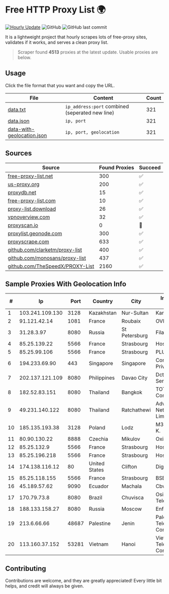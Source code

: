 
# Free HTTP Proxy List 🌍

[![Hourly Update](https://github.com/mertguvencli/http-proxy-list/actions/workflows/main.yml/badge.svg?branch=main)](https://github.com/mertguvencli/http-proxy-list/actions/workflows/main.yml)
![GitHub](https://img.shields.io/github/license/mertguvencli/http-proxy-list)
![GitHub last commit](https://img.shields.io/github/last-commit/mertguvencli/http-proxy-list)

It is a lightweight project that hourly scrapes lots of free-proxy sites, validates if it works, and serves a clean proxy list.


> Scraper found **4513** proxies at the latest update. Usable proxies are below.

## Usage

Click the file format that you want and copy the URL.


|File|Content|Count|
|----|-------|-----|
|[data.txt](https://raw.githubusercontent.com/mertguvencli/http-proxy-list/main/proxy-list/data.txt)|`ip_address:port` combined (seperated new line)|321|
|[data.json](https://raw.githubusercontent.com/mertguvencli/http-proxy-list/main/proxy-list/data.json)|`ip, port`|321|
|[data-with-geolocation.json](https://raw.githubusercontent.com/mertguvencli/http-proxy-list/main/proxy-list/data-with-geolocation.json)|`ip, port, geolocation`|321|

## Sources

|Source|Found Proxies|Succeed|
|------|-------------|-------|
|[free-proxy-list.net](https://free-proxy-list.net)|300|✅|
|[us-proxy.org](https://www.us-proxy.org)|200|✅|
|[proxydb.net](http://proxydb.net)|15|✅|
|[free-proxy-list.com](https://free-proxy-list.com/?page=&port=&type%5B%5D=http&type%5B%5D=https&up_time=0&search=Search)|10|✅|
|[proxy-list.download](https://www.proxy-list.download/HTTP)|26|✅|
|[vpnoverview.com](https://vpnoverview.com/privacy/anonymous-browsing/free-proxy-servers)|32|✅|
|[proxyscan.io](https://www.proxyscan.io)|0|🚫|
|[proxylist.geonode.com](https://proxylist.geonode.com/api/proxy-list?limit=300&page=1&sort_by=lastChecked&sort_type=desc&protocols=http,https)|300|✅|
|[proxyscrape.com](https://api.proxyscrape.com/v2/?request=displayproxies&protocol=http&timeout=10000&country=all&ssl=all&anonymity=all)|633|✅|
|[github.com/clarketm/proxy-list](https://raw.githubusercontent.com/clarketm/proxy-list/master/proxy-list-raw.txt)|400|✅|
|[github.com/monosans/proxy-list](https://raw.githubusercontent.com/monosans/proxy-list/main/proxies/http.txt)|437|✅|
|[github.com/TheSpeedX/PROXY-List](https://raw.githubusercontent.com/TheSpeedX/PROXY-List/master/http.txt)|2160|✅|


## Sample Proxies With Geolocation Info

|#|Ip|Port|Country|City|Internet Service Provider|
|-|--|----|-------|----|-------------------------|
|1|103.241.109.130|3128|Kazakhstan|Nur-Sultan|Kar-Tel LLC|
|2|91.121.42.14|1081|France|Roubaix|OVH SAS|
|3|31.28.3.97|8080|Russia|St Petersburg|Filanco LLC|
|4|85.25.139.22|5566|France|Strasbourg|Host Europe GmbH|
|5|85.25.99.106|5566|France|Strasbourg|PLUSSERVER|
|6|194.233.69.90|443|Singapore|Singapore|Contabo Asia Private Limited|
|7|202.137.121.109|8080|Philippines|Davao City|Dctech Micro Services|
|8|182.52.83.151|8080|Thailand|Bangkok|TOT Public Company Limited|
|9|49.231.140.122|8080|Thailand|Ratchathewi|Advanced Wireless Network Company Limited|
|10|185.135.193.38|3128|Poland|Lodz|M3.NET Sp. zoo Sp. K.|
|11|80.90.130.22|8888|Czechia|Mikulov|Oxid - III|
|12|85.25.132.9|5566|France|Strasbourg|Host Europe GmbH|
|13|85.25.196.218|5566|France|Strasbourg|Host Europe GmbH|
|14|174.138.116.12|80|United States|Clifton|DigitalOcean, LLC|
|15|85.25.118.155|5566|France|Strasbourg|BSB-SERVICE|
|16|45.189.57.62|9090|Ecuador|Machala|Cbvision S.A.|
|17|170.79.73.8|8080|Brazil|Chuvisca|Osirnet Info Telecom Ltda.|
|18|188.133.158.27|8080|Russia|Moscow|Enforta-MSK|
|19|213.6.66.66|48687|Palestine|Jenin|Palestine Telecommunications Company|
|20|113.160.37.152|53281|Vietnam|Hanoi|VietNam Post and Telecom Corporation|



## Contributing

Contributions are welcome, and they are greatly appreciated! Every
little bit helps, and credit will always be given.

